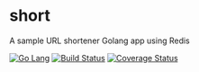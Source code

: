 # short
A sample URL shortener Golang app using Redis

[![Go Lang](http://kavehmz.github.io/static/gopher/gopher-front.svg)](https://golang.org/)
[![Build Status](https://travis-ci.org/kmzarc/short.svg?branch=master)](https://travis-ci.org/kmzarch/short)
[![Coverage Status](https://coveralls.io/repos/github/kmzarc/short/badge.svg?branch=master)](https://coveralls.io/github/kmzarc/short?branch=master)
